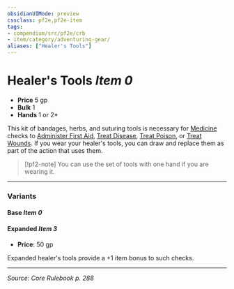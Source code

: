 ```yaml
---
obsidianUIMode: preview
cssclass: pf2e,pf2e-item
tags:
- compendium/src/pf2e/crb
- item/category/adventuring-gear/
aliases: ["Healer's Tools"]
---
```

# Healer's Tools *Item 0*  

- **Price** 5 gp
- **Bulk** 1
- **Hands** 1 or 2*

This kit of bandages, herbs, and suturing tools is necessary for [Medicine](compendium/skills.md#Medicine) checks to [Administer First Aid](rules/actions/administer-first-aid.md), [Treat Disease](rules/actions/treat-disease.md), [Treat Poison](rules/actions/treat-poison.md), or [Treat Wounds](rules/actions/treat-wounds.md). If you wear your healer's tools, you can draw and replace them as part of the action that uses them.

> [!pf2-note]
> You can use the set of tools with one hand if you are wearing it.

---
### Variants

#### Base *Item 0*


#### Expanded *Item 3*

- **Price**: 50 gp

Expanded healer's tools provide a +1 item bonus to such checks.

---
*Source: Core Rulebook p. 288*